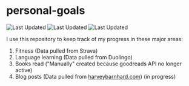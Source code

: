 # personal-goals
![Last Updated](https://img.shields.io/date/1610754051?color=FC4C02&label=Fitness%20Updated&logo=strava)
![Last Updated](https://img.shields.io/date/1610754051?color=7ac70c&label=Language%20Updated&logo=duolingo)
![Last Updated](https://img.shields.io/date/1610754051?color=e9e5cd&label=Books%20Updated&logo=goodreads)

I use this repository to keep track of my progress in these major areas:

1. Fitness (Data pulled from Strava)
2. Language learning (Data pulled from Duolingo)
3. Books read ("Manually" created because goodreads API no longer active)
4. Blog posts (Data pulled from [harveybarnhard.com](https://harveybarnhard.com)) (in progress)

